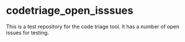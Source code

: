 # codetriage_open_isssues
This is a test repository for the code triage tool. It has a number of open issues for testing.
